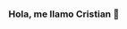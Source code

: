 ### Hola, me llamo Cristian 👋

<!--
**CristianFerreiratx/CristianFerreiratx** is a ✨ _special_ ✨ repository because its `README.md` (this file) appears on your GitHub profile.

Here are some ideas to get you started:
### Sobre mí
-
- 🔭 I’m currently working on ...
- 🌱 I’m currently learning ...
- 👯 I’m looking to collaborate on ...
- 🤔 I’m looking for help with ...
- 💬 Ask me about ...
- 📫 How to reach me: ...
- 😄 Pronouns: ...
- ⚡ Fun fact: ...
-->
